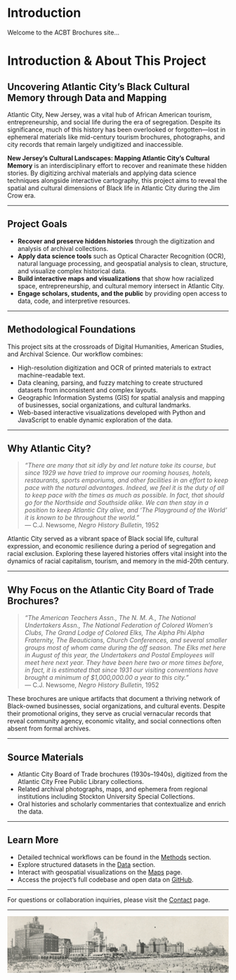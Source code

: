 # Introduction

Welcome to the ACBT Brochures site...
# Introduction & About This Project

## Uncovering Atlantic City’s Black Cultural Memory through Data and Mapping

Atlantic City, New Jersey, was a vital hub of African American tourism, entrepreneurship, and social life during the era of segregation. Despite its significance, much of this history has been overlooked or forgotten—lost in ephemeral materials like mid-century tourism brochures, photographs, and city records that remain largely undigitized and inaccessible.

**New Jersey’s Cultural Landscapes: Mapping Atlantic City’s Cultural Memory** is an interdisciplinary effort to recover and reanimate these hidden stories. By digitizing archival materials and applying data science techniques alongside interactive cartography, this project aims to reveal the spatial and cultural dimensions of Black life in Atlantic City during the Jim Crow era.

---

## Project Goals

- **Recover and preserve hidden histories** through the digitization and analysis of archival collections.
- **Apply data science tools** such as Optical Character Recognition (OCR), natural language processing, and geospatial analysis to clean, structure, and visualize complex historical data.
- **Build interactive maps and visualizations** that show how racialized space, entrepreneurship, and cultural memory intersect in Atlantic City.
- **Engage scholars, students, and the public** by providing open access to data, code, and interpretive resources.

---

## Methodological Foundations

This project sits at the crossroads of Digital Humanities, American Studies, and Archival Science. Our workflow combines:

- High-resolution digitization and OCR of printed materials to extract machine-readable text.
- Data cleaning, parsing, and fuzzy matching to create structured datasets from inconsistent and complex layouts.
- Geographic Information Systems (GIS) for spatial analysis and mapping of businesses, social organizations, and cultural landmarks.
- Web-based interactive visualizations developed with Python and JavaScript to enable dynamic exploration of the data.

---

## Why Atlantic City?

> _“There are many that sit idly by and let nature take its course, but since 1929 we have tried to improve our rooming houses, hotels, restaurants, sports emporiums, and other facilities in an effort to keep pace with the natural advantages. Indeed, we feel it is the duty of all to keep pace with the times as much as possible. In fact, that should go for the Northside and Southside alike. We can then stay in a position to keep Atlantic City alive, and ‘The Playground of the World’ it is known to be throughout the world.”_  
> — C.J. Newsome, *Negro History Bulletin*, 1952

Atlantic City served as a vibrant space of Black social life, cultural expression, and economic resilience during a period of segregation and racial exclusion. Exploring these layered histories offers vital insight into the dynamics of racial capitalism, tourism, and memory in the mid-20th century.

---

## Why Focus on the Atlantic City Board of Trade Brochures?

> _“The American Teachers Assn., The N. M. A., The National Undertakers Assn., The National Federation of Colored Women’s Clubs, The Grand Lodge of Colored Elks, The Alpha Phi Alpha Fraternity, The Beauticians, Church Conferences, and several smaller groups most of whom came during the off season. The Elks met here in August of this year, the Undertakers and Postal Employees will meet here next year. They have been here two or more times before, in fact, it is estimated that since 1931 our visiting conventions have brought a minimum of $1,000,000.00 a year to this city.”_  
> — C.J. Newsome, *Negro History Bulletin*, 1952

These brochures are unique artifacts that document a thriving network of Black-owned businesses, social organizations, and cultural events. Despite their promotional origins, they serve as crucial vernacular records that reveal community agency, economic vitality, and social connections often absent from formal archives.

---

## Source Materials

- Atlantic City Board of Trade brochures (1930s–1940s), digitized from the Atlantic City Free Public Library collections.
- Related archival photographs, maps, and ephemera from regional institutions including Stockton University Special Collections.
- Oral histories and scholarly commentaries that contextualize and enrich the data.

---

## Learn More

- Detailed technical workflows can be found in the [Methods](methods.md) section.  
- Explore structured datasets in the [Data](data.md) section.  
- Interact with geospatial visualizations on the [Maps](maps.md) page.  
- Access the project’s full codebase and open data on [GitHub](https://github.com/cvanstey/data-in-the-archive_ACBT).

---

For questions or collaboration inquiries, please visit the [Contact](contact.md) page.

---

![Historic Atlantic City](assets/Atlantic-City-Beach-and-Skyline-1944.png)

